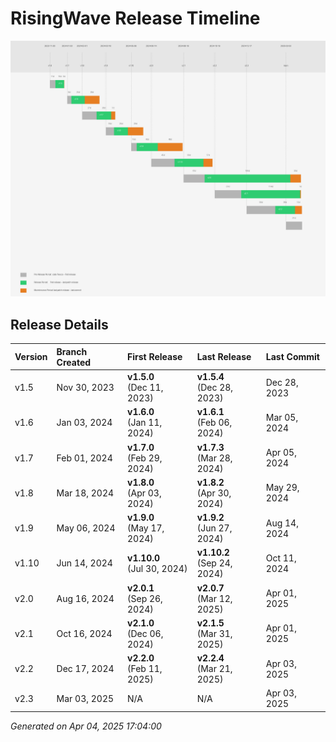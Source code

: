 # RisingWave Release Timeline

![Release Timeline](./release_timeline.png)

## Release Details

| Version | Branch Created | First Release | Last Release | Last Commit |
| :------ | :------------- | :------------ | :----------- | :---------- |
| v1.5 | Nov 30, 2023 | **v1.5.0**<br>(Dec 11, 2023) | **v1.5.4**<br>(Dec 28, 2023) | Dec 28, 2023 |
| v1.6 | Jan 03, 2024 | **v1.6.0**<br>(Jan 11, 2024) | **v1.6.1**<br>(Feb 06, 2024) | Mar 05, 2024 |
| v1.7 | Feb 01, 2024 | **v1.7.0**<br>(Feb 29, 2024) | **v1.7.3**<br>(Mar 28, 2024) | Apr 05, 2024 |
| v1.8 | Mar 18, 2024 | **v1.8.0**<br>(Apr 03, 2024) | **v1.8.2**<br>(Apr 30, 2024) | May 29, 2024 |
| v1.9 | May 06, 2024 | **v1.9.0**<br>(May 17, 2024) | **v1.9.2**<br>(Jun 27, 2024) | Aug 14, 2024 |
| v1.10 | Jun 14, 2024 | **v1.10.0**<br>(Jul 30, 2024) | **v1.10.2**<br>(Sep 24, 2024) | Oct 11, 2024 |
| v2.0 | Aug 16, 2024 | **v2.0.1**<br>(Sep 26, 2024) | **v2.0.7**<br>(Mar 12, 2025) | Apr 01, 2025 |
| v2.1 | Oct 16, 2024 | **v2.1.0**<br>(Dec 06, 2024) | **v2.1.5**<br>(Mar 31, 2025) | Apr 01, 2025 |
| v2.2 | Dec 17, 2024 | **v2.2.0**<br>(Feb 11, 2025) | **v2.2.4**<br>(Mar 21, 2025) | Apr 03, 2025 |
| v2.3 | Mar 03, 2025 | N/A | N/A | Apr 03, 2025 |

*Generated on Apr 04, 2025 17:04:00*
